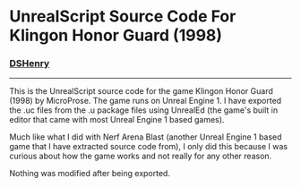 # UnrealScript Source Code For Klingon Honor Guard (1998)

### [DSHenry](https://linktr.ee/Sir_Henricus)

---

This is the UnrealScript source code for the game Klingon Honor Guard (1998) by MicroProse. The game runs on Unreal Engine 1. I have exported the .uc files from the .u package files using UnrealEd (the game's built in editor that came with most Unreal Engine 1 based games).

Much like what I did with Nerf Arena Blast (another Unreal Engine 1 based game that I have extracted source code from), I only did this because I was curious about how the game works and not really for any other reason.

Nothing was modified after being exported.
